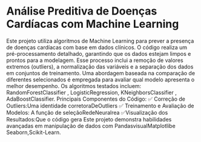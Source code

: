# Análise Preditiva de Doenças Cardíacas com Machine Learning
 Este projeto utiliza algoritmos de Machine Learning para prever a presença de doenças cardíacas com base em dados clínicos. O código realiza um pré-processamento detalhado, garantindo que os dados estejam limpos e prontos para a modelagem. Esse processo inclui a remoção de valores extremos (outliers), a normalização das variáveis ​​e a separação dos dados em conjuntos de treinamento. Uma abordagem baseada na comparação de diferentes selecionados é empregada para avaliar qual modelo apresenta o melhor desempenho. Os algoritmos testados incluem: RandomForestClassifier , LogisticRegression, KNeighborsClassifier , AdaBoostClassifier. Principais Componentes do Código: ✅ Correção de Outliers:Uma identidade corretoraDeOutliers ✅ Treinamento e Avaliação de Modelos: A função de seleçãoRedeNeuralrea ✅Visualização dos Resultados:Que o código gera Este projeto demonstra habilidades avançadas em manipulação de dados com PandasvisualMatplotlibe Seaborn,Scikit-Learn.
